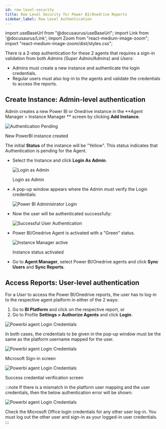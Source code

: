 ```yaml
---
id: row-level-security
title: Row Level Security for Power BI/Onedrive Reports
sidebar_label: Row Level Authentication
---
```


import useBaseUrl from "@docusaurus/useBaseUrl";
import Link from '@docusaurus/Link';
import Zoom from "react-medium-image-zoom";
import "react-medium-image-zoom/dist/styles.css";

There is a 2-step authentication for these 2 agents that requires a sign-in validation from both *Admins (Super Admin/Admins)* and *Users*:

* Admins must create a new instance and authenticate the login credentials.
* Regular users must also log-in to the agents and validate the credentials to access the reports.

## Create Instance: Admin-level authentication

Admin creates a new Power BI or Onedrive instance in the **Agent Manager > Instance Manager ** screen by clicking **Add Instance**.

  <div class="center">
    <Zoom>
      <img alt="Authentication Pending" src={useBaseUrl('doc-images/admin-guide/agent/auth-pending.png')}/>
    </Zoom>
    <p>New PowerBI instance created</p>
  </div>

The initial **Status** of the instance will be "Yellow". This status indicates that Authentication is pending for the Agent.

* Select the Instance and click **Login As Admin**.

  <div class="center">
    <Zoom>
      <img alt="Login as Admin" src={useBaseUrl('doc-images/admin-guide/agent/login-as-admin.png')}/>
    </Zoom>
    <p>Login as Admin</p>
  </div>

* A pop-up window appears where the Admin must verify the Login credentials:

  <div class="center">
    <Zoom>
      <img alt="Power BI Administrator Login" src={useBaseUrl('doc-images/admin-guide/admin-mode/rw3.jpg')}/>
    </Zoom>
  </div>

* Now the user will be authenticated successfully:

  <div class="center">
    <Zoom>
      <img alt="Successful User Authentication" src={useBaseUrl('doc-images/admin-guide/admin-mode/rw4.jpg')}/>
    </Zoom>
  </div>

* Power BI/Onedrive Agent is activated with a "Green" status.

  <div class="center">
  <Zoom>
    <img alt="Instance Manager active" src={useBaseUrl('doc-images/admin-guide/agent/instance-green.png')}/>
  </Zoom>
  <p>Instance status activated</p>
  </div>

* Go to **Agent Manager**, select Power BI/Onedrive agents and click **Sync Users** and **Sync Reports**.

## Access Reports: User-level authentication

For a *User* to access the Power BI/Onedrive reports, the user has to log-in to the respective agent platform in either of the 2 ways:

1. Go to **BI Platform** and click on the respective report, or
1. Go to Profile **Settings > Authorize Agents** and click **Login**.

  <div class="center">
    <Zoom>
      <img alt="Powerbi agent Login Credentials" src={useBaseUrl('doc-images/admin-guide/agent/authorize-agents.png')}/>
    </Zoom>
  </div>

In both cases, the credentials to be given in the pop-up window must be the same as the platform username mapped for the user.

  <div class="center">
    <Zoom>
      <img alt="Powerbi agent Login Credentials" src={useBaseUrl('doc-images/admin-guide/agent/ms-sign-in.jpg')}/>
    </Zoom>
    <p>Microsoft Sign-in screen</p>
  </div>

  <div class="center">
    <Zoom>
      <img alt="Powerbi agent Login Credentials" src={useBaseUrl('doc-images/admin-guide/admin-mode/rw4.jpg')}/>
    </Zoom>
    <p>Success credential verification screen</p>
  </div>

:::note
If there is a mismatch in the platform user mapping and the user credentials, then the below authentication error will be shown:

  <div class="center">
    <Zoom>
      <img alt="Powerbi agent Login Credentials" src={useBaseUrl('doc-images/admin-guide/agent/auth-failure.png')}/>
    </Zoom>
  </div>

Check the Microsoft Office login credentials for any other user log-in.
You must log out the other user and sign-in as your logged-in user credentials.
:::
